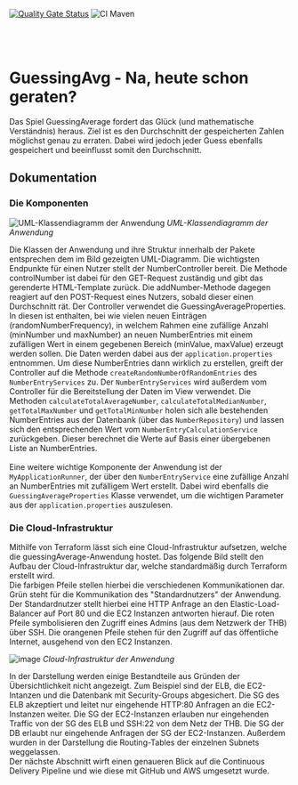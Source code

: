[![Quality Gate Status](https://sonarcloud.io/api/project_badges/measure?project=eineOrganisation_guessingAverage&metric=alert_status)](https://sonarcloud.io/summary/new_code?id=eineOrganisation_guessingAverage)
![CI Maven](https://github.com/eineOrganisation/guessingAverage/actions/workflows/maven.yml/badge.svg)
<br><br><br><br>
# GuessingAvg - Na, heute schon geraten?
Das Spiel GuessingAverage fordert das Glück (und mathematische Verständnis) heraus. 
Ziel ist es den Durchschnitt der gespeicherten Zahlen möglichst genau zu erraten. 
Dabei wird jedoch jeder Guess ebenfalls gespeichert und beeinflusst somit den Durchschnitt.

## Dokumentation

### Die Komponenten
![UML-Klassendiagramm der Anwendung](https://github.com/eineOrganisation/guessingAverage/assets/79515919/1b605428-c9e9-48a1-9874-f044bcbefa19)
*UML-Klassendiagramm der Anwendung*

Die Klassen der Anwendung und ihre Struktur innerhalb der Pakete entsprechen dem im Bild gezeigten UML-Diagramm. Die wichtigsten Endpunkte für einen Nutzer stellt der NumberController bereit. Die Methode controlNumber ist dabei für den GET-Request zuständig und gibt das gerenderte HTML-Template zurück. Die addNumber-Methode dagegen reagiert auf den POST-Request eines Nutzers, sobald dieser einen Durchschnitt rät. Der Controller verwendet die GuessingAverageProperties. In diesen ist enthalten, bei wie vielen neuen Einträgen (randomNumberFrequency), in welchem Rahmen eine zufällige Anzahl (minNumber und maxNumber) an neuen NumberEntries mit einem zufälligen Wert in einem gegebenen Bereich (minValue, maxValue) erzeugt werden sollen. Die Daten werden dabei aus der `application.properties` entnommen. Um diese NumberEntries dann wirklich zu erstellen, greift der Controller auf die Methode `createRandomNumberOfRandomEntries` des `NumberEntryServices` zu. Der `NumberEntryServices` wird außerdem vom Controller für die Bereitstellung der Daten im View verwendet. Die Methoden `calculateTotalAverageNumber`, `calculateTotalMedianNumber`, `getTotalMaxNumber` und `getTotalMinNumber` holen sich alle bestehenden NumberEntries aus der Datenbank (über das `NumberRepository`) und lassen sich den entsprechenden Wert vom `NumberEntryCalculationService` zurückgeben. Dieser berechnet die Werte auf Basis einer übergebenen Liste an NumberEntries.
<br><br>
Eine weitere wichtige Komponente der Anwendung ist der `MyApplicationRunner`, der über den `NumberEntryService` eine zufällige Anzahl an NumberEntries mit zufälligem Wert erstellt. Dabei wird ebenfalls die `GuessingAverageProperties` Klasse verwendet, um die wichtigen Parameter aus der `application.properties` auszulesen.

### Die Cloud-Infrastruktur

Mithilfe von Terraform lässt sich eine Cloud-Infrastruktur aufsetzen, welche die guessingAverage-Anwendung hostet. 
Das folgende Bild stellt den Aufbau der Cloud-Infrastruktur dar, welche standardmäßig durch Terraform erstellt wird. <br>
Die farbigen Pfeile stellen hierbei die verschiedenen Kommunikationen dar. 
Grün steht für die Kommunikation des "Standardnutzers" der Anwendung. Der Standardnutzer stellt hierbei eine HTTP Anfrage an den Elastic-Load-Balancer auf Port 80 und die EC2 Instanzen antworten hierauf. 
Die roten Pfeile symbolisieren den Zugriff eines Admins (aus dem Netzwerk der THB) über SSH. 
Die orangenen Pfeile stehen für den Zugriff auf das öffentliche Internet, ausgehend von den EC2 Instanzen. 

![image](https://github.com/eineOrganisation/guessingAverage/assets/82468704/e525149c-7504-4a43-bfc3-41fc13ba99a4)
*Cloud-Infrastruktur der Anwendung*

In der Darstellung werden einige Bestandteile aus Gründen der Übersichtlichkeit nicht angezeigt. Zum Beispiel sind der ELB, die EC2-Intanzen und die Datenbank mit Security-Groups abgesichert. 
Die SG des ELB akzeptiert und leitet nur eingehende HTTP:80 Anfragen an die EC2-Instanzen weiter.
Die SG der EC2-Instanzen erlauben nur eingehenden Traffic von der SG des ELB und SSH:22 von dem Netz der THB. 
Die SG der DB erlaubt nur eingehende Anfragen der SG der EC2-Instanzen. 
Außerdem wurden in der Darstellung die Routing-Tables der einzelnen Subnets weggelassen. <br>
Der nächste Abschnitt wirft einen genaueren Blick auf die Continuous Delivery Pipeline und wie diese mit GitHub und AWS umgesetzt wurde. 
